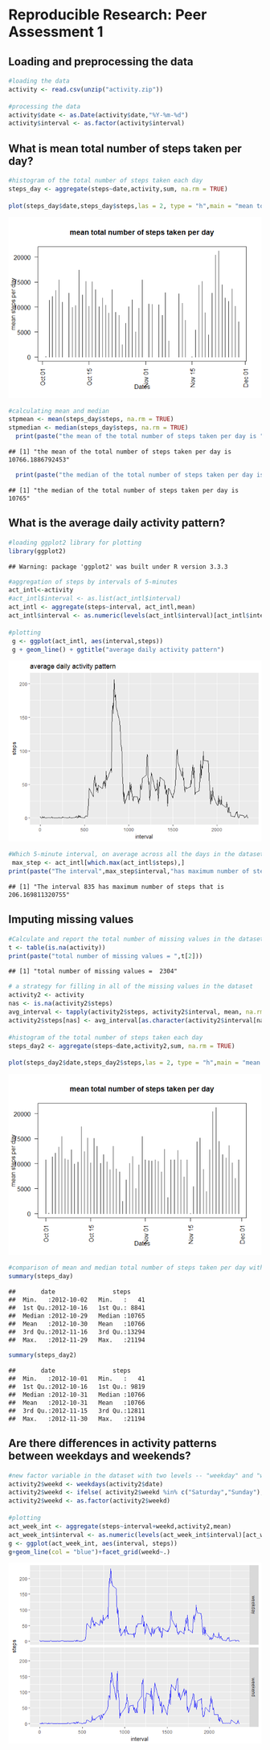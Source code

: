 # Reproducible Research: Peer Assessment 1

## Loading and preprocessing the data

```r
#loading the data
activity <- read.csv(unzip("activity.zip"))

#processing the data
activity$date <- as.Date(activity$date,"%Y-%m-%d")
activity$interval <- as.factor(activity$interval)
```

## What is mean total number of steps taken per day?

```r
#histogram of the total number of steps taken each day
steps_day <- aggregate(steps~date,activity,sum, na.rm = TRUE)

plot(steps_day$date,steps_day$steps,las = 2, type = "h",main = "mean total number of steps taken per day", ylab = "mean steps per day", xlab = "Dates" )
```

![](PA1_template_files/figure-html/unnamed-chunk-2-1.png)<!-- -->

```r
#calculating mean and median
stpmean <- mean(steps_day$steps, na.rm = TRUE)
stpmedian <- median(steps_day$steps, na.rm = TRUE)
  print(paste("the mean of the total number of steps taken per day is ",stpmean))
```

```
## [1] "the mean of the total number of steps taken per day is  10766.1886792453"
```

```r
  print(paste("the median of the total number of steps taken per day is ",stpmedian))
```

```
## [1] "the median of the total number of steps taken per day is  10765"
```

## What is the average daily activity pattern?

```r
#loading ggplot2 library for plotting
library(ggplot2)
```

```
## Warning: package 'ggplot2' was built under R version 3.3.3
```

```r
#aggregation of steps by intervals of 5-minutes
act_intl<-activity
#act_intl$interval <- as.list(act_intl$interval)
act_intl <- aggregate(steps~interval, act_intl,mean)
act_intl$interval <- as.numeric(levels(act_intl$interval)[act_intl$interval])

#plotting
 g <- ggplot(act_intl, aes(interval,steps))
 g + geom_line() + ggtitle("average daily activity pattern")
```

![](PA1_template_files/figure-html/unnamed-chunk-3-1.png)<!-- -->

```r
#Which 5-minute interval, on average across all the days in the dataset, contains the maximum number of steps?
 max_step <- act_intl[which.max(act_intl$steps),]
print(paste("The interval",max_step$interval,"has maximum number of steps that is ", max_step$steps))
```

```
## [1] "The interval 835 has maximum number of steps that is  206.169811320755"
```
## Imputing missing values

```r
#Calculate and report the total number of missing values in the dataset (i.e. the total number of rows with NAs)
t <- table(is.na(activity))
print(paste("total number of missing values = ",t[2]))
```

```
## [1] "total number of missing values =  2304"
```

```r
# a strategy for filling in all of the missing values in the dataset
activity2 <- activity
nas <- is.na(activity2$steps)
avg_interval <- tapply(activity2$steps, activity2$interval, mean, na.rm=TRUE, simplify = TRUE)
activity2$steps[nas] <- avg_interval[as.character(activity2$interval[nas])]

#histogram of the total number of steps taken each day 
steps_day2 <- aggregate(steps~date,activity2,sum, na.rm = TRUE)

plot(steps_day2$date,steps_day2$steps,las = 2, type = "h",main = "mean total number of steps taken per day", ylab = "mean steps per day", xlab = "Dates" )
```

![](PA1_template_files/figure-html/unnamed-chunk-4-1.png)<!-- -->

```r
#comparison of mean and median total number of steps taken per day with (data  = steps_day) and without NA(steps_day2)
summary(steps_day)
```

```
##       date                steps      
##  Min.   :2012-10-02   Min.   :   41  
##  1st Qu.:2012-10-16   1st Qu.: 8841  
##  Median :2012-10-29   Median :10765  
##  Mean   :2012-10-30   Mean   :10766  
##  3rd Qu.:2012-11-16   3rd Qu.:13294  
##  Max.   :2012-11-29   Max.   :21194
```

```r
summary(steps_day2)
```

```
##       date                steps      
##  Min.   :2012-10-01   Min.   :   41  
##  1st Qu.:2012-10-16   1st Qu.: 9819  
##  Median :2012-10-31   Median :10766  
##  Mean   :2012-10-31   Mean   :10766  
##  3rd Qu.:2012-11-15   3rd Qu.:12811  
##  Max.   :2012-11-30   Max.   :21194
```

## Are there differences in activity patterns between weekdays and weekends?

```r
#new factor variable in the dataset with two levels -- "weekday" and "weekend" indicating whether a given date is a weekday or weekend day
activity2$weekd <- weekdays(activity2$date)
activity2$weekd <- ifelse( activity2$weekd %in% c("Saturday","Sunday"),"weekend","weekday")
activity2$weekd <- as.factor(activity2$weekd)

#plotting
act_week_int <- aggregate(steps~interval+weekd,activity2,mean)
act_week_int$interval <- as.numeric(levels(act_week_int$interval)[act_week_int$interval])
g <- ggplot(act_week_int, aes(interval, steps))
g+geom_line(col = "blue")+facet_grid(weekd~.)
```

![](PA1_template_files/figure-html/unnamed-chunk-5-1.png)<!-- -->

